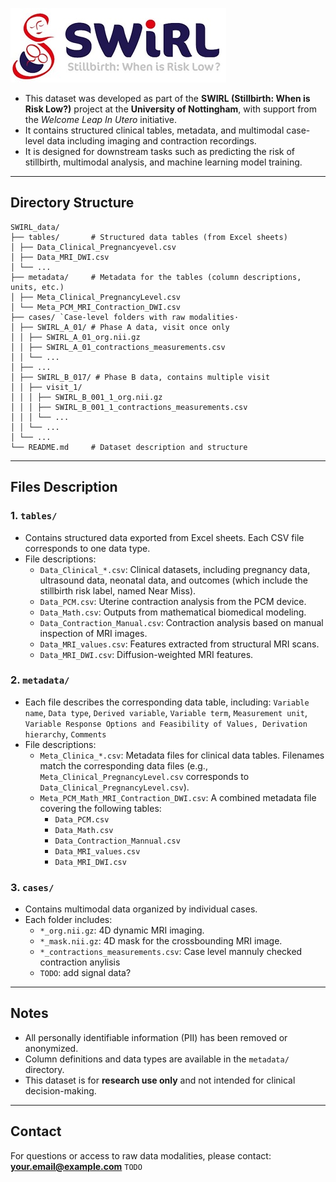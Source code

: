 ![SWIRL logo](Swirl-logo.jpg)

- This dataset was developed as part of the **SWIRL (Stillbirth: When is Risk Low?)** project at the **University of Nottingham**, with support from the *Welcome Leap In Utero* initiative.  
- It contains structured clinical tables, metadata, and multimodal case-level data including imaging and contraction recordings.  
- It is designed for downstream tasks such as predicting the risk of stillbirth, multimodal analysis, and machine learning model training.
---

## Directory Structure

```
SWIRL_data/
├── tables/       # Structured data tables (from Excel sheets)
│ ├── Data_Clinical_Pregnancyevel.csv
│ ├── Data_MRI_DWI.csv
│ └── ...
├── metadata/     # Metadata for the tables (column descriptions, units, etc.)
│ ├── Meta_Clinical_PregnancyLevel.csv
│ └── Meta_PCM_MRI_Contraction_DWI.csv
├── cases/ `Case-level folders with raw modalities·
│ ├── SWIRL_A_01/ # Phase A data, visit once only
│ │ ├── SWIRL_A_01_org.nii.gz
│ │ ├── SWIRL_A_01_contractions_measurements.csv
│ │ └── ...
│ ├── ...
│ ├── SWIRL_B_017/ # Phase B data, contains multiple visit
│ │ ├── visit_1/
│ │ │ ├── SWIRL_B_001_1_org.nii.gz
│ │ │ ├── SWIRL_B_001_1_contractions_measurements.csv
│ │ │ └── ...
│ │ └── ...
│ └── ...
└── README.md     # Dataset description and structure
```

---

## Files Description


### 1. `tables/`
- Contains structured data exported from Excel sheets. Each CSV file corresponds to one data type.
- File descriptions:
  - `Data_Clinical_*.csv`: Clinical datasets, including pregnancy data, ultrasound data, neonatal data, and outcomes (which include the stillbirth risk label, named Near Miss).
  - `Data_PCM.csv`: Uterine contraction analysis from the PCM device.
  - `Data_Math.csv`: Outputs from mathematical biomedical modeling.
  - `Data_Contraction_Manual.csv`: Contraction analysis based on manual inspection of MRI images.
  - `Data_MRI_values.csv`: Features extracted from structural MRI scans.
  - `Data_MRI_DWI.csv`: Diffusion-weighted MRI features.

### 2. `metadata/`
- Each file describes the corresponding data table, including:
  `Variable name`, `Data type`, `Derived variable`, `Variable term`, `Measurement unit`, `Variable Response Options and Feasibility of Values, Derivation hierarchy`, `Comments`
- File descriptions:
  - `Meta_Clinica_*.csv`: Metadata files for clinical data tables. Filenames match the corresponding data files (e.g., `Meta_Clinical_PregnancyLevel.csv` corresponds to `Data_Clinical_PregnancyLevel.csv`).
  - `Meta_PCM_Math_MRI_Contraction_DWI.csv`: A combined metadata file covering the following tables:
    - `Data_PCM.csv`
    - `Data_Math.csv`
    - `Data_Contraction_Mannual.csv`
    - `Data_MRI_values.csv`
    - `Data_MRI_DWI.csv`

### 3. `cases/`
- Contains multimodal data organized by individual cases.
- Each folder includes:
  - `*_org.nii.gz`: 4D dynamic MRI imaging.
  - `*_mask.nii.gz`: 4D mask for the crossbounding MRI image.
  - `*_contractions_measurements.csv`: Case level mannuly checked contraction anylisis
  - `TODO`: add signal data?
---

## Notes

- All personally identifiable information (PII) has been removed or anonymized.
- Column definitions and data types are available in the `metadata/` directory.
- This dataset is for **research use only** and not intended for clinical decision-making.

---

## Contact

For questions or access to raw data modalities, please contact:  
**<your.email@example.com>**
`TODO`

